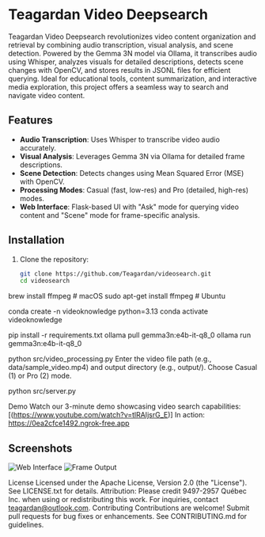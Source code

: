 # Teagardan Video Deepsearch

Teagardan Video Deepsearch revolutionizes video content organization and retrieval by combining audio transcription, visual analysis, and scene detection. Powered by the Gemma 3N model via Ollama, it transcribes audio using Whisper, analyzes visuals for detailed descriptions, detects scene changes with OpenCV, and stores results in JSONL files for efficient querying. Ideal for educational tools, content summarization, and interactive media exploration, this project offers a seamless way to search and navigate video content.

## Features
- **Audio Transcription**: Uses Whisper to transcribe video audio accurately.
- **Visual Analysis**: Leverages Gemma 3N via Ollama for detailed frame descriptions.
- **Scene Detection**: Detects changes using Mean Squared Error (MSE) with OpenCV.
- **Processing Modes**: Casual (fast, low-res) and Pro (detailed, high-res) modes.
- **Web Interface**: Flask-based UI with "Ask" mode for querying video content and "Scene" mode for frame-specific analysis.

## Installation
1. Clone the repository:
   ```bash
   git clone https://github.com/Teagardan/videosearch.git
   cd videosearch

brew install ffmpeg  # macOS
sudo apt-get install ffmpeg  # Ubuntu

conda create -n videoknowledge python=3.13
conda activate videoknowledge

pip install -r requirements.txt
ollama pull gemma3n:e4b-it-q8_0
ollama run gemma3n:e4b-it-q8_0

python src/video_processing.py
Enter the video file path (e.g., data/sample_video.mp4) and output directory (e.g., output/).
Choose Casual (1) or Pro (2) mode.

python src/server.py

Demo
Watch our 3-minute demo showcasing video search capabilities: [(https://www.youtube.com/watch?v=tlRAIjsrG_E)]
In action: https://0ea2cfce1492.ngrok-free.app

## Screenshots
![Web Interface](https://raw.githubusercontent.com/Teagardan/videosearch/main/screenshots/Teagardan-kaggle_1.png)
![Frame Output](https://raw.githubusercontent.com/Teagardan/videosearch/main/screenshots/Teagardan-kaggle_2.png)


License
Licensed under the Apache License, Version 2.0 (the "License"). See LICENSE.txt for details.
Attribution: Please credit 9497-2957 Québec Inc. when using or redistributing this work. For inquiries, contact teagardan@outlook.com.
Contributing
Contributions are welcome! Submit pull requests for bug fixes or enhancements. See CONTRIBUTING.md for guidelines.